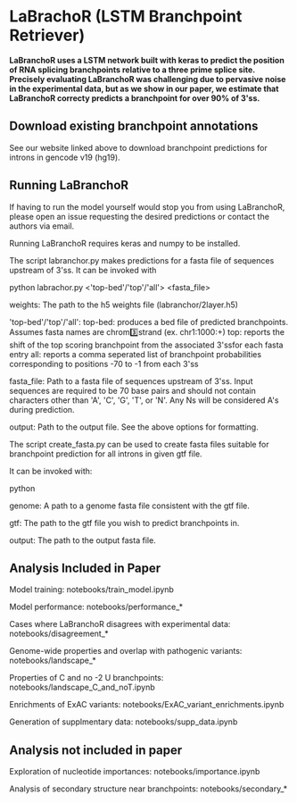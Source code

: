 # LaBrachoR (LSTM Branchpoint Retriever)

**LaBranchoR uses a LSTM network built with keras to predict the
position of RNA splicing branchpoints relative to a three prime
splice site. Precisely evaluating LaBranchoR was challenging due
to pervasive noise in the experimental data, but as we show in our
paper, we estimate that LaBranchoR correcty predicts a branchpoint
for over 90% of 3'ss.**

## Download existing branchpoint annotations

See our website linked above to download branchpoint predictions
for introns in gencode v19 (hg19).

## Running LaBranchoR

If having to run the model yourself would stop you from using LaBranchoR,
please open an issue requesting the desired predictions or contact the
authors via email.

Running LaBranchoR requires keras and numpy to be installed.

The script labranchor.py makes predictions for a fasta file of sequences upstream of
3'ss. It can be invoked with

python labrachor.py <weights> <'top-bed'/'top'/'all'> <fasta_file> <output>

weights:
	The path to the h5 weights file (labranchor/2layer.h5)

'top-bed'/'top'/'all':
	top-bed: produces a bed file of predicted branchpoints. Assumes
		 fasta names are chrom:three:strand (ex. chr1:1000:+)
	top: reports the shift of the top scoring branchpoint from the
	     associated 3'ssfor each fasta entry
	all: reports a comma seperated list of branchpoint probabilities
	     corresponding to positions -70 to -1 from each 3'ss

fasta_file:
	Path to a fasta file of sequences upstream of 3'ss. Input sequences
	are required to be 70 base pairs and should not contain characters
	other than 'A', 'C', 'G', 'T', or 'N'. Any Ns will be considered A's
	during prediction.

output:
	Path to the output file. See the above options for formatting.

The script create_fasta.py can be used to create fasta files suitable for
branchpoint prediction for all introns in given gtf file.

It can be invoked with:

python <genome> <gtf> <output>

genome:
	A path to a genome fasta file consistent with the gtf file.

gtf:
	The path to the gtf file you wish to predict branchpoints in.

output:
	The path to the output fasta file.

## Analysis Included in Paper

Model training: notebooks/train_model.ipynb

Model performance: notebooks/performance_*

Cases where LaBranchoR disagrees with experimental data: notebooks/disagreement_*

Genome-wide properties and overlap with pathogenic variants: notebooks/landscape_*

Properties of C and no -2 U branchpoints: notebooks/landscape_C_and_noT.ipynb

Enrichments of ExAC variants: notebooks/ExAC_variant_enrichments.ipynb

Generation of supplmentary data: notebooks/supp_data.ipynb

## Analysis not included in paper

Exploration of nucleotide importances: notebooks/importance.ipynb

Analysis of secondary structure near branchpoints: notebooks/secondary_*